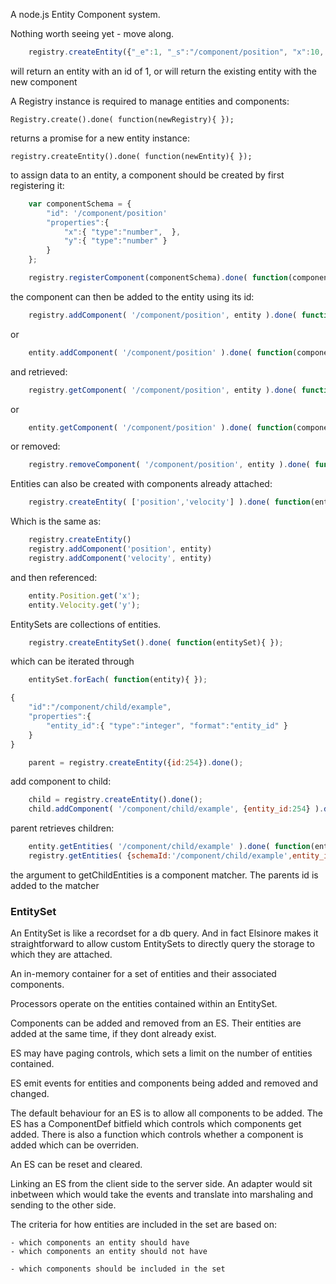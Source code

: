 
A node.js Entity Component system.

Nothing worth seeing yet - move along.

```javascript
    registry.createEntity({"_e":1, "_s":"/component/position", "x":10, "y":-10}).done( function(entity){ });
```
will return an entity with an id of 1, or will return the existing entity with the new component



A Registry instance is required to manage entities and components:

    Registry.create().done( function(newRegistry){ });

returns a promise for a new entity instance:

    registry.createEntity().done( function(newEntity){ });

to assign data to an entity, a component should be created by first registering it:

```javascript
    var componentSchema = {
        "id": '/component/position'
        "properties":{
            "x":{ "type":"number",  },
            "y":{ "type":"number" }
        }
    };

    registry.registerComponent(componentSchema).done( function(componentDef){ });
```

the component can then be added to the entity using its id:

```javascript
    registry.addComponent( '/component/position', entity ).done( function(componentInstance){ });
```

or

```javascript
    entity.addComponent( '/component/position' ).done( function(componentInstance){ });
```

and retrieved:

```javascript
    registry.getComponent( '/component/position', entity ).done( function(componentInstance){ });
```
or
```javascript
    entity.getComponent( '/component/position' ).done( function(componentInstance){ });
```

or removed:

```javascript
    registry.removeComponent( '/component/position', entity ).done( function(entity){ });
```

Entities can also be created with components already attached:

```javascript
    registry.createEntity( ['position','velocity'] ).done( function(entity){ });
```

Which is the same as:

```javascript
    registry.createEntity()
    registry.addComponent('position', entity)
    registry.addComponent('velocity', entity)
```

and then referenced:

```javascript
    entity.Position.get('x');
    entity.Velocity.get('y');
```

EntitySets are collections of entities.

```javascript
    registry.createEntitySet().done( function(entitySet){ });
```

which can be iterated through

```javascript
    entitySet.forEach( function(entity){ });
```




```javascript
{
    "id":"/component/child/example",
    "properties":{
        "entity_id":{ "type":"integer", "format":"entity_id" }
    }
}

    parent = registry.createEntity({id:254}).done();
```

add component to child:

```javascript
    child = registry.createEntity().done();
    child.addComponent( '/component/child/example', {entity_id:254} ).done();
```

parent retrieves children:

```javascript
    entity.getEntities( '/component/child/example' ).done( function(entities){} );
    registry.getEntities( {schemaId:'/component/child/example',entity_id:254} ).done( function(entities){} );
```

the argument to getChildEntities is a component matcher. The parents id is added to the matcher



### EntitySet

An EntitySet is like a recordset for a db query. And in fact Elsinore makes it straightforward to allow
custom EntitySets to directly query the storage to which they are attached.

An in-memory container for a set of entities and their associated components.

Processors operate on the entities contained within an EntitySet.

Components can be added and removed from an ES. Their entities are added at the same time, if they dont
already exist. 

ES may have paging controls, which sets a limit on the number of entities contained.

ES emit events for entities and components being added and removed and changed.

The default behaviour for an ES is to allow all components to be added. The ES has a ComponentDef bitfield
which controls which components get added. There is also a function which controls whether a component
is added which can be overriden.

An ES can be reset and cleared.

Linking an ES from the client side to the server side. An adapter would sit inbetween which would take
the events and translate into marshaling and sending to the other side.

The criteria for how entities are included in the set are based on:

    - which components an entity should have
    - which components an entity should not have

    - which components should be included in the set



